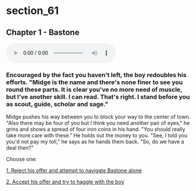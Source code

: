 
# section_61

## Chapter 1 - Bastone

<audio controls><source src="../../decomp/app/src/main/res/raw/chp1_22_4a_a.mp3" type="audio/mpeg"></audio>

### Encouraged by the fact you haven't left, the boy redoubles his efforts. "Midge is the name and there's none finer to see you round these parts. It is clear you've no more need of muscle, but I've another skill. I can read. That's right. I stand before you as scout, guide, scholar and sage."

Midge pushes his way between you to block your way to the center of town. "Also there may be four of you but I think you need another pair of eyes," he grins and shows a spread of four iron coins in his hand. "You should really take more care with these." He holds out the money to you. "See, I told you you'd not pay my toll," he says as he hands them back. "So, do we have a deal then?"


Choose one:

[1. Reject his offer and attempt to navigate Bastone alone](output/chapter1/section_64.md)

[2. Accept his offer and try to haggle with the boy](output/chapter1/section_62.md)


